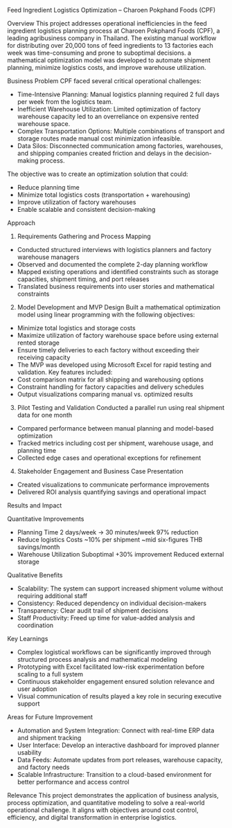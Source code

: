 Feed Ingredient Logistics Optimization – Charoen Pokphand Foods (CPF)

Overview
This project addresses operational inefficiencies in the feed ingredient logistics planning process at Charoen Pokphand Foods (CPF), a leading agribusiness company in Thailand. The existing manual workflow for distributing over 20,000 tons of feed ingredients to 13 factories each week was time-consuming and prone to suboptimal decisions.
a mathematical optimization model was developed to automate shipment planning, minimize logistics costs, and improve warehouse utilization.

Business Problem
CPF faced several critical operational challenges:

* Time-Intensive Planning: Manual logistics planning required 2 full days per week from the logistics team.
* Inefficient Warehouse Utilization: Limited optimization of factory warehouse capacity led to an overreliance on expensive rented warehouse space.
* Complex Transportation Options: Multiple combinations of transport and storage routes made manual cost minimization infeasible.
* Data Silos: Disconnected communication among factories, warehouses, and shipping companies created friction and delays in the decision-making process.

The objective was to create an optimization solution that could:

* Reduce planning time
* Minimize total logistics costs (transportation + warehousing)
* Improve utilization of factory warehouses
* Enable scalable and consistent decision-making

Approach
1. Requirements Gathering and Process Mapping
* Conducted structured interviews with logistics planners and factory warehouse managers
* Observed and documented the complete 2-day planning workflow
* Mapped existing operations and identified constraints such as storage capacities, shipment timing, and port releases
* Translated business requirements into user stories and mathematical constraints

2. Model Development and MVP Design
Built a mathematical optimization model using linear programming with the following objectives:

* Minimize total logistics and storage costs
* Maximize utilization of factory warehouse space before using external rented storage
* Ensure timely deliveries to each factory without exceeding their receiving capacity
* The MVP was developed using Microsoft Excel for rapid testing and validation. Key features included:
* Cost comparison matrix for all shipping and warehousing options
* Constraint handling for factory capacities and delivery schedules
* Output visualizations comparing manual vs. optimized results

3. Pilot Testing and Validation
Conducted a parallel run using real shipment data for one month
* Compared performance between manual planning and model-based optimization
* Tracked metrics including cost per shipment, warehouse usage, and planning time
* Collected edge cases and operational exceptions for refinement

4. Stakeholder Engagement and Business Case Presentation
* Created visualizations to communicate performance improvements
* Delivered ROI analysis quantifying savings and operational impact

Results and Impact

Quantitative Improvements

* Planning Time	2 days/week	-> 30 minutes/week	97% reduction
* Reduce logistics Costs ~10% per shipment	~mid six-figures THB savings/month
* Warehouse Utilization	Suboptimal	+30% improvement	Reduced external storage

Qualitative Benefits
* Scalability: The system can support increased shipment volume without requiring additional staff
* Consistency: Reduced dependency on individual decision-makers
* Transparency: Clear audit trail of shipment decisions
* Staff Productivity: Freed up time for value-added analysis and coordination

Key Learnings
* Complex logistical workflows can be significantly improved through structured process analysis and mathematical modeling
* Prototyping with Excel facilitated low-risk experimentation before scaling to a full system
* Continuous stakeholder engagement ensured solution relevance and user adoption
* Visual communication of results played a key role in securing executive support

Areas for Future Improvement
* Automation and System Integration: Connect with real-time ERP data and shipment tracking
* User Interface: Develop an interactive dashboard for improved planner usability
* Data Feeds: Automate updates from port releases, warehouse capacity, and factory needs
* Scalable Infrastructure: Transition to a cloud-based environment for better performance and access control

Relevance
This project demonstrates the application of business analysis, process optimization, and quantitative modeling to solve a real-world operational challenge. It aligns with objectives around cost control, efficiency, and digital transformation in enterprise logistics.
